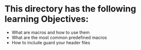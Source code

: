 # This directory has the following learning Objectives:

- What are macros and how to use them
- What are the most common predefined macros
- How to include guard your header files